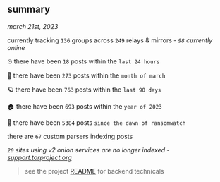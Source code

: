 
## summary
_march 21st, 2023_

currently tracking `136` groups across `249` relays & mirrors - _`98` currently online_

⏲ there have been `18` posts within the `last 24 hours`

🦈 there have been `273` posts within the `month of march`

🪐 there have been `763` posts within the `last 90 days`

🏚 there have been `693` posts within the `year of 2023`

🦕 there have been `5384` posts `since the dawn of ransomwatch`

there are `67` custom parsers indexing posts

_`20` sites using v2 onion services are no longer indexed - [support.torproject.org](https://support.torproject.org/onionservices/v2-deprecation/)_

> see the project [README](https://github.com/joshhighet/ransomwatch#ransomwatch--) for backend technicals
